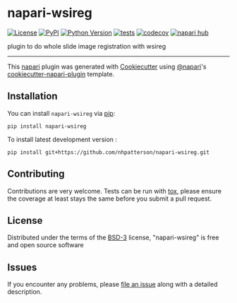 # napari-wsireg

[![License](https://img.shields.io/pypi/l/napari-wsireg.svg?color=green)](https://github.com/nhpatterson/napari-wsireg/raw/main/LICENSE)
[![PyPI](https://img.shields.io/pypi/v/napari-wsireg.svg?color=green)](https://pypi.org/project/napari-wsireg)
[![Python Version](https://img.shields.io/pypi/pyversions/napari-wsireg.svg?color=green)](https://python.org)
[![tests](https://github.com/nhpatterson/napari-wsireg/workflows/tests/badge.svg)](https://github.com/nhpatterson/napari-wsireg/actions)
[![codecov](https://codecov.io/gh/nhpatterson/napari-wsireg/branch/main/graph/badge.svg)](https://codecov.io/gh/nhpatterson/napari-wsireg)
[![napari hub](https://img.shields.io/endpoint?url=https://api.napari-hub.org/shields/napari-wsireg)](https://napari-hub.org/plugins/napari-wsireg)

plugin to do whole slide image registration with wsireg

----------------------------------

This [napari] plugin was generated with [Cookiecutter] using [@napari]'s [cookiecutter-napari-plugin] template.

<!--
Don't miss the full getting started guide to set up your new package:
https://github.com/napari/cookiecutter-napari-plugin#getting-started

and review the napari docs for plugin developers:
https://napari.org/plugins/stable/index.html
-->

## Installation

You can install `napari-wsireg` via [pip]:

    pip install napari-wsireg



To install latest development version :

    pip install git+https://github.com/nhpatterson/napari-wsireg.git


## Contributing

Contributions are very welcome. Tests can be run with [tox], please ensure
the coverage at least stays the same before you submit a pull request.

## License

Distributed under the terms of the [BSD-3] license,
"napari-wsireg" is free and open source software

## Issues

If you encounter any problems, please [file an issue] along with a detailed description.

[napari]: https://github.com/napari/napari
[Cookiecutter]: https://github.com/audreyr/cookiecutter
[@napari]: https://github.com/napari
[MIT]: http://opensource.org/licenses/MIT
[BSD-3]: http://opensource.org/licenses/BSD-3-Clause
[GNU GPL v3.0]: http://www.gnu.org/licenses/gpl-3.0.txt
[GNU LGPL v3.0]: http://www.gnu.org/licenses/lgpl-3.0.txt
[Apache Software License 2.0]: http://www.apache.org/licenses/LICENSE-2.0
[Mozilla Public License 2.0]: https://www.mozilla.org/media/MPL/2.0/index.txt
[cookiecutter-napari-plugin]: https://github.com/napari/cookiecutter-napari-plugin

[file an issue]: https://github.com/nhpatterson/napari-wsireg/issues

[napari]: https://github.com/napari/napari
[tox]: https://tox.readthedocs.io/en/latest/
[pip]: https://pypi.org/project/pip/
[PyPI]: https://pypi.org/
